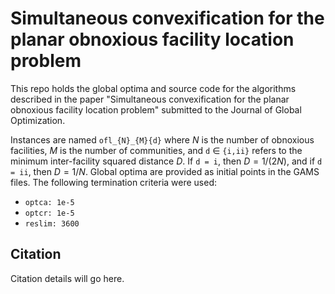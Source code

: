 # Simultaneous convexification for the planar obnoxious facility location problem

This repo holds the global optima and source code for the algorithms described in the paper "Simultaneous convexification for the planar obnoxious facility location problem" submitted to the Journal of Global Optimization.

Instances are named `ofl_{N}_{M}{d}` where $N$ is the number of obnoxious facilities, $M$ is the number of communities, and `d` $\in$ `{i,ii}` refers to the minimum inter-facility squared distance $D$. If `d = i`, then $D = 1/(2N)$, and if `d = ii`, then $D = 1/N$. Global optima are provided as initial points in the GAMS files. The following termination criteria were used:
* `optca: 1e-5`
* `optcr: 1e-5`
* `reslim: 3600`

## Citation

Citation details will go here.